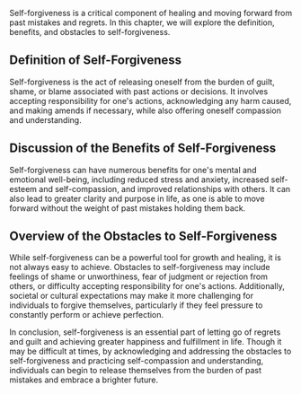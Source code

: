 
Self-forgiveness is a critical component of healing and moving forward from past mistakes and regrets. In this chapter, we will explore the definition, benefits, and obstacles to self-forgiveness.

Definition of Self-Forgiveness
------------------------------

Self-forgiveness is the act of releasing oneself from the burden of guilt, shame, or blame associated with past actions or decisions. It involves accepting responsibility for one's actions, acknowledging any harm caused, and making amends if necessary, while also offering oneself compassion and understanding.

Discussion of the Benefits of Self-Forgiveness
----------------------------------------------

Self-forgiveness can have numerous benefits for one's mental and emotional well-being, including reduced stress and anxiety, increased self-esteem and self-compassion, and improved relationships with others. It can also lead to greater clarity and purpose in life, as one is able to move forward without the weight of past mistakes holding them back.

Overview of the Obstacles to Self-Forgiveness
---------------------------------------------

While self-forgiveness can be a powerful tool for growth and healing, it is not always easy to achieve. Obstacles to self-forgiveness may include feelings of shame or unworthiness, fear of judgment or rejection from others, or difficulty accepting responsibility for one's actions. Additionally, societal or cultural expectations may make it more challenging for individuals to forgive themselves, particularly if they feel pressure to constantly perform or achieve perfection.

In conclusion, self-forgiveness is an essential part of letting go of regrets and guilt and achieving greater happiness and fulfillment in life. Though it may be difficult at times, by acknowledging and addressing the obstacles to self-forgiveness and practicing self-compassion and understanding, individuals can begin to release themselves from the burden of past mistakes and embrace a brighter future.
